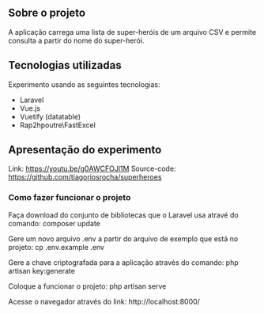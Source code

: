 ## Sobre o projeto

A aplicação carrega uma lista de super-heróis de um arquivo CSV e permite consulta a partir do nome do super-herói.

## Tecnologias utilizadas

Experimento usando as seguintes tecnologias:
- Laravel
- Vue.js
- Vuetify (datatable)
- Rap2hpoutre\FastExcel

## Apresentação do experimento

Link: https://youtu.be/g0AWCFOJl1M
Source-code: https://github.com/tiagoriosrocha/superheroes

### Como fazer funcionar o projeto
Faça download do conjunto de bibliotecas que o Laravel usa atravé do comando:
composer update

Gere um novo arquivo .env a partir do arquivo de exemplo que está no projeto:
cp .env.example .env

Gere a chave criptografada para a aplicação através do comando:
php artisan key:generate

Coloque a funcionar o projeto:
php artisan serve

Acesse o navegador através do link:
http://localhost:8000/
